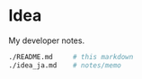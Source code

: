 # Idea

My developer notes.


```bash
./README.md     # this markdown
./idea_ja.md    # notes/memo
```
